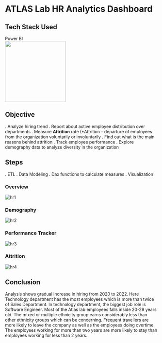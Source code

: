 # ATLAS Lab HR Analytics Dashboard

## Tech Stack Used
Power BI <br/>
<img src="https://github.com/user-attachments/assets/ea83c633-866a-461e-a7b6-9e7975671076" width="200" height="200">

## Objective
 . Analyze hiring trend
 . Report about active employee distribution over departments
 . Measure **Attrition** rate (*Attrition - departure of employees from the organization voluntarily or involuntarily 
 . Find out what is the main reasons behind attrition
 . Track employee performance
 . Explore demography data to analyze diversity in the organization

## Steps
. ETL
. Data Modeling
. Dax functions to calculate measures
. Visualization

### Overview
![hr1](https://github.com/user-attachments/assets/be771910-1529-4fc3-9bfc-724243178fdf)


### Demography
![hr2](https://github.com/user-attachments/assets/20fa1bcf-48f6-460d-a18a-d146696a5721)


### Performance Tracker
![hr3](https://github.com/user-attachments/assets/ebafbcef-628f-4171-9eda-bb998fb53c6b)

### Attrition
![hr4](https://github.com/user-attachments/assets/8bee616d-ea0c-41cc-be30-068525a52f55)
## Conclusion
Analysis shows gradual increase in hiring from 2020 to 2022. 
Here Technology department has the most employees which is more than twice of Sales Department. In technology department, the biggest job role is Software Engineer. 
Most of the Atlas lab employees falls inside 20-29 years old. 
The mixed or multiple ethnicity group earns considerably less than other ethnicity groups which can be concerning.
Frequent travellers are more likely to leave the company as well as the employees doing overtime.
The employees working for more than two years are more likely to stay than employees working for less than 2 years.
